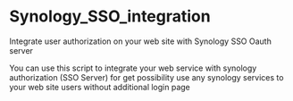 # Synology_SSO_integration
Integrate user authorization on your web site with Synology SSO Oauth server

You can use this script to integrate your web service with synology authorization (SSO Server)
for get possibility use any synology services to your web site users without additional login page
